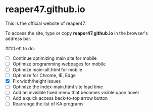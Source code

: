 # reaper47.github.io
This is the official website of reaper47. 

To access the site, type or copy **reaper47.github.io** in the browser's address bar.

###Left to do:
- [ ] Continue optimizing main site for mobile
- [ ] Optimize programming webpages for mobile
- [ ] Optimize main-alt.html for mobile
- [ ] Optimize for Chrome, IE, Edge
- [X] Fix width/height issues
- [ ] Optimize the index-main.html site load time 
- [ ] Add an invisible fixed menu that becomes visible upon hover
- [ ] Add a quick access back-to-top arrow button
- [ ] Rearrange the list of KA programs 
